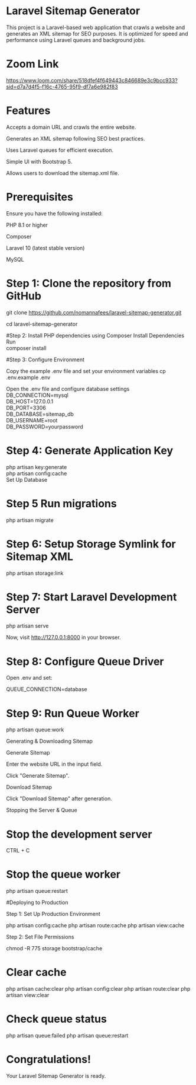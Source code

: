 # Laravel Sitemap Generator
This project is a Laravel-based web application that crawls a website and generates an XML sitemap for SEO purposes. It is optimized for speed and performance using Laravel queues and background jobs.

# Zoom Link
https://www.loom.com/share/518dfef4f649443c846689e3c9bcc933?sid=d7a7d4f5-f16c-4765-95f9-df7a6e982f83
# Features

Accepts a domain URL and crawls the entire website.

Generates an XML sitemap following SEO best practices.

Uses Laravel queues for efficient execution.

Simple UI with Bootstrap 5.

Allows users to download the sitemap.xml file.

# Prerequisites

Ensure you have the following installed:

PHP 8.1 or higher

Composer

Laravel 10 (latest stable version)

MySQL

# Step 1: Clone the repository from GitHub
git clone https://github.com/nomannafees/laravel-sitemap-generator.git

cd laravel-sitemap-generator

#Step 2: Install PHP dependencies using Composer
Install Dependencies<br>
Run<br>
composer install

#Step 3: Configure Environment

Copy the example .env file and set your environment variables
cp .env.example .env

Open the .env file and configure database settings<br>
DB_CONNECTION=mysql<br>
DB_HOST=127.0.0.1<br>
DB_PORT=3306<br>
DB_DATABASE=sitemap_db<br>
DB_USERNAME=root<br>
DB_PASSWORD=yourpassword<br>

# Step 4: Generate Application Key

php artisan key:generate<br>
php artisan config:cache<br>
Set Up Database

# Step 5 Run migrations
php artisan migrate

# Step 6: Setup Storage Symlink for Sitemap XML

php artisan storage:link

# Step 7: Start Laravel Development Server

php artisan serve

Now, visit http://127.0.0.1:8000 in your browser.

# Step 8: Configure Queue Driver

Open .env and set:

QUEUE_CONNECTION=database

# Step 9: Run Queue Worker

php artisan queue:work

Generating & Downloading Sitemap

Generate Sitemap

Enter the website URL in the input field.

Click "Generate Sitemap".

Download Sitemap

Click "Download Sitemap" after generation.

Stopping the Server & Queue

# Stop the development server
CTRL + C

# Stop the queue worker
php artisan queue:restart

#Deploying to Production

Step 1: Set Up Production Environment

php artisan config:cache
php artisan route:cache
php artisan view:cache

Step 2: Set File Permissions

chmod -R 775 storage bootstrap/cache

# Clear cache
php artisan cache:clear
php artisan config:clear
php artisan route:clear
php artisan view:clear

# Check queue status
php artisan queue:failed
php artisan queue:restart

# Congratulations!

Your Laravel Sitemap Generator is ready.
